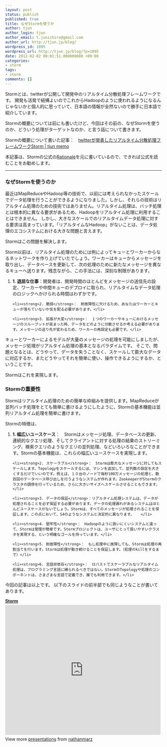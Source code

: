 ```yaml
---
layout: post
status: publish
published: true
title: なぜStormを使うか
author: tjun
author_login: tjun
author_email: t.junichiro@gmail.com
author_url: http://tjun.jp/blog/
wordpress_id: 1095
wordpress_url: http://tjun.jp/blog/?p=1095
date: 2012-02-02 00:01:51.000000000 +09:00
categories:
- storm
tags:
- storm
comments: []
---
```

Stormとは、twitterが公開して開発中のリアルタイム分散処理フレームワークです。
開発も活発で結構よいのでこれからHadoopのように使われるようになるんじゃないかと個人的に思っていて、日本語の情報が全然ないので勝手に日本語で紹介しています。

Stormの概要については前にも書いたけど、今回はその前の、なぜStormを使うのか、どういう処理がターゲットなのか、と言う話について書きます。

Stormの概要について書いた記事：　<a href="http://tjun.jp/blog/2011/10/storm_intro/">twitterが発表したリアルタイム分散処理フレームワークStorm | tjun memo</a>



本記事は、Stormの公式の<a href="https://github.com/nathanmarz/storm/wiki/Rationale">Rationale</a>を元に書いているので、できれば公式を読むことをお勧めします。

<hr />

<h3>なぜStormを使うのか</h3>
最近はMapReduceやHadoop等の技術で、以前には考えられなかったスケールでデータ処理を行うことができるようになりました。しかし、それらの技術はリアルタイム処理のための技術ではありません。リアルタイム処理は、バッチ処理とは根本的に異なる要求があるため、Hadoopをリアルタイム処理に利用することはできません。
しかし、大きなスケールでのリアルタイムデータ処理に対する要求は高まっています。「リアルタイムなHadoop」がないことは、データ処理のエコシステムにおける大きな問題と言えます。

Stormはこの問題を解決します。

Storm以前は、リアルタイム処理のためには例によってキューとワーカーからなるネットワークを作り上げていたでしょう。ワーカーはキューからメッセージを取り出し、データベースを更新して、次の処理のために新たなメッセージを異なるキューへ送ります。残念ながら、この手法には、深刻な制限があります。

<ol>
	<li><strong>1. 退屈な仕事</strong>：開発者は、開発時間のほとんどをメッセージの送信先の設定、ワーカーや中間キューのデプロイに取られ、リアルタイムなデータ処理のロジックへかけられる時間はわずかです。</li>

	<li><strong>2. 脆弱</strong>：　耐故障性に欠けるため、あなたはワーカーとキューが落ちていないか気を配る必要があります。</li>

	<li><strong>3. 拡張が大変</strong>：　１つのワーカーやキューにおけるメッセージのスループットが高まった時、データをどのように分散させるか考える必要があります。メッセージの送り先が変わるため、ワーカーの再設定も必要です。</li>
</ol>

キューとワーカーによるモデルが大量のメッセージの処理を可能にしましたが、メッセージ処理がリアルタイム処理の基本となるパラダイムです。
そこで、問題となるとは、どうやって、データを失うことなく、スケールして膨大なデータに対応するか、またどうやってそれを簡単に使い、操作できるようにするか、ということです。

Stormはこれを実現します。


<h3>Stormの重要性</h3>

Stormはリアルタイム処理のための簡単な枠組みを提供します。MapReduceが並列バッチ処理をとても簡単に書けるようにしたように、Stormの基本機能は並列リアルタイム処理を簡単に書けます。

Stormの特徴は、
<ol>
	<li><strong>1. 幅広いユースケース</strong>：　Stormはメッセージ処理、データベースの更新、連続的なクエリ処理、そしてクライアントに対する処理の結果のストリーミング、検索クエリのようなクエリの並列処理、などいろいろなことができます。Stormの基本機能は、これらの幅広いユースケースを実現します。</li>

	<li><strong>2. スケーラブル</strong>：　Stormは膨大なメッセージに対してもスケールします。Topologyをスケールするには、マシンを追加して、並列数の設定を大きくするだけでいいのです。例えば、１０台のノードで毎秒100万メッセージの処理と、数百回のデータベース呼び出しを行うようなシステムが作れます。ZookeeperがStormのクラスタの調停を行っているため、さらに大きいサイズへスケールさせることもできます。</li>

	<li><strong>3. データの保証</strong>：リアルタイム処理システムは、データが処理されることを必ず保証する必要があります。データの処理漏れがあるシステムはほとんどユースケースがないでしょう。Stormは、すべてのメッセージが処理されることを保証します。この点において、S4のようなシステムと決定的に異なります。	</li>

	<li><strong>4. 堅牢性</strong>：　Hadoopのように扱いにくいシステムと違って、Stormは管理が簡単です。Stormプロジェクトは、ユーザにとって扱いやすいクラスタを実現する、という明確なゴールを持っています。</li>

	<li><strong>5. 耐故障性</strong>：　もし処理中に故障しても、Stormは処理の再割当てを行います。Stormは処理が動き続けることを保証します。（処理のkillをするまで）</li>

	<li><strong>6. 言語非依存</strong>：　ロバストでスケーラブルなリアルタイム処理は、プログラミング言語に縛られるべきではない。StormのTopologyや処理のコンポーネントは、さまざまな言語で定義でき、誰でも利用できます。</li>
</ol>

今回の記事は以上です。
以下のスライドの前半部でも同じようなことが書いてあります。

<div style="width:500px" id="__ss_11164672"> <strong style="display:block;margin:12px 0 4px"><a href="http://www.slideshare.net/nathanmarz/storm-11164672" title="Storm" target="_blank">Storm</a></strong> <iframe src="http://www.slideshare.net/slideshow/embed_code/11164672" width="500" height="418" frameborder="0" marginwidth="0" marginheight="0" scrolling="no"></iframe> <div style="padding:5px 0 12px"> View more <a href="http://www.slideshare.net/" target="_blank">presentations</a> from <a href="http://www.slideshare.net/nathanmarz" target="_blank">nathanmarz</a> </div> </div>
